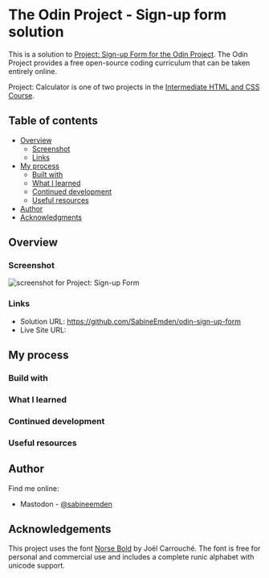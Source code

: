 # The Odin Project - Sign-up form solution

This is a solution to [Project: Sign-up Form for the Odin Project](https://www.theodinproject.com/lessons/node-path-intermediate-html-and-css-sign-up-form). The Odin Project provides a free open-source coding curriculum that can be taken entirely online.

Project: Calculator is one of two projects in the [Intermediate HTML and CSS Course](https://www.theodinproject.com/paths/full-stack-javascript/courses/intermediate-html-and-css).

## Table of contents

- [Overview](#overview)
  - [Screenshot](#screenshot)
  - [Links](#links)
- [My process](#my-process)
  - [Built with](#built-with)
  - [What I learned](#what-i-learned)
  - [Continued development](#continued-development)
  - [Useful resources](#useful-resources)
- [Author](#author)
- [Acknowledgments](#acknowledgments)

## Overview

### Screenshot

![screenshot for Project: Sign-up Form]()

### Links

- Solution URL: https://github.com/SabineEmden/odin-sign-up-form
- Live Site URL:

## My process

### Build with

### What I learned

### Continued development

### Useful resources

## Author

Find me online:

- Mastodon - [@sabineemden](https://mastodon.online/@sabineemden)

## Acknowledgements

This project uses the font [Norse Bold](https://www.joelcarrouche.com/fonts/norse) by Joël Carrouché. The font is free for personal and commercial use and includes a complete runic alphabet with unicode support.
